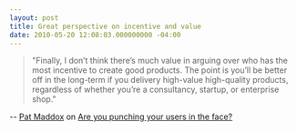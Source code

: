 ```yaml
---
layout: post
title: Great perspective on incentive and value
date: 2010-05-20 12:08:03.000000000 -04:00
---
```

> "Finally, I don&rsquo;t think there&rsquo;s much value in arguing over who has the most incentive to create good products. The point is you&rsquo;ll be better off in the long-term if you delivery high-value high-quality products, regardless of whether you&rsquo;re a consultancy, startup, or enterprise shop."

-- [Pat Maddox](http://www.patmaddox.com/) on [Are you punching your users in the face?](http://www.patmaddox.com/2010/05/19/are-you-punching-your-users-in-the-face/)

